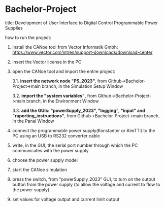 # Bachelor-Project
title: Development of User Interface to Digital Control Programmable Power Supplies

how to run the project:

1. install the CANoe tool from Vector Informatik Gmbh: https://www.vector.com/int/en/support-downloads/download-center
2. insert the Vector license in the PC
3. open the CANoe tool and import the entire project:
   
   3.1. **insert the network node "PS_2023"**, from Github->Bachelor-Project->main branch, in the Simulation Setup Window
   
   3.2. **import the "system variables"**, from Github->Bachelor-Project->main branch, in the Environment Window
   
   3.3. **add the GUIs: "powerSupply_2023", "logging", "input" and "raporting_instructions"**, from Github->Bachelor-Project->main branch, in the Panel Window
   
5. connect the programmable power supply(Konstanter or AimTTi) to the PC using an USB to RS232 converter cable
6. write, in the GUI, the serial port number through which the PC communicates with the power supply 
7. choose the power supply model
8. start the CANoe simulation
9. press the switch, from "powerSupply_2023" GUI, to turn on the output button from the power supply (to allow the voltage and current to flow to the power supply)
10. set values for voltage output and current limit output
